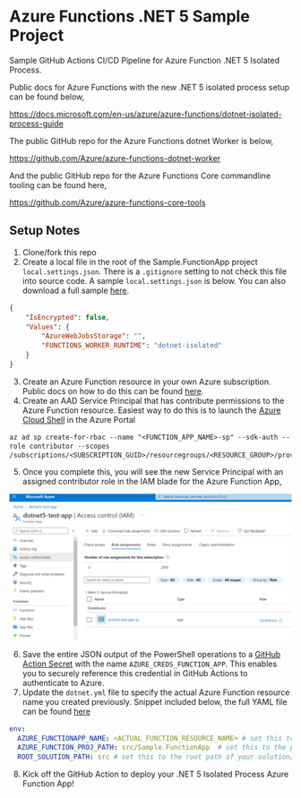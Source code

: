 # Azure Functions .NET 5 Sample Project
Sample GitHub Actions CI/CD Pipeline for Azure Function .NET 5 Isolated Process.

Public docs for Azure Functions with the new .NET 5 isolated process setup can be found below,

https://docs.microsoft.com/en-us/azure/azure-functions/dotnet-isolated-process-guide

The public GitHub repo for the Azure Functions dotnet Worker is below,

https://github.com/Azure/azure-functions-dotnet-worker

And the public GitHub repo for the Azure Functions Core commandline tooling can be found here,

https://github.com/Azure/azure-functions-core-tools

## Setup Notes

1. Clone/fork this repo
2. Create a local file in the root of the Sample.FunctionApp project ```local.settings.json```. There is a ```.gitignore``` setting to not check this file into source code. A sample ```local.settings.json``` is below.  You can also download a full sample [here](misc/local.settings.json).
```json
{
    "IsEncrypted": false,
    "Values": {
        "AzureWebJobsStorage": "",
        "FUNCTIONS_WORKER_RUNTIME": "dotnet-isolated"
    }
}
```
3. Create an Azure Function resource in your own Azure subscription.  Public docs on how to do this can be found [here](https://docs.microsoft.com/en-us/azure/azure-functions/functions-create-function-app-portal#create-a-function-app).
4. Create an AAD Service Principal that has contribute permissions to the Azure Function resource. Easiest way to do this is to launch the [Azure Cloud Shell](https://docs.microsoft.com/en-us/azure/cloud-shell/overview) in the Azure Portal
```Shell
az ad sp create-for-rbac --name "<FUNCTION_APP_NAME>-sp" --sdk-auth --role contributor --scopes /subscriptions/<SUBSCRIPTION_GUID>/resourcegroups/<RESOURCE_GROUP>/providers/Microsoft.Web/sites/<FUNCTION_APP_NAME>
```

5. Once you complete this, you will see the new Service Principal with an assigned contributor role in the IAM blade for the Azure Function App,

![IAM Security View](misc/images/ServicePrincipalPermissions.png)

6. Save the entire JSON output of the PowerShell operations to a [GitHub Action Secret](https://docs.github.com/en/actions/reference/encrypted-secrets) with the name ```AZURE_CREDS_FUNCTION_APP```.  This enables you to securely reference this credential in GitHub Actions to authenticate to Azure.
7. Update the ```dotnet.yml``` file to specify the actual Azure Function resource name you created previously.  Snippet included below, the full YAML file can be found [here](.github/workflows/dotnet.yml)
```yaml
env:
  AZURE_FUNCTIONAPP_NAME: <ACTUAL_FUNCTION_RESOURCE_NAME> # set this to the name of your azure function app resource
  AZURE_FUNCTION_PROJ_PATH: src/Sample.FunctionApp  # set this to the path to your function app project
  ROOT_SOLUTION_PATH: src # set this to the root path of your solution/project file
```
8. Kick off the GitHub Action to deploy your .NET 5 Isolated Process Azure Function App!
